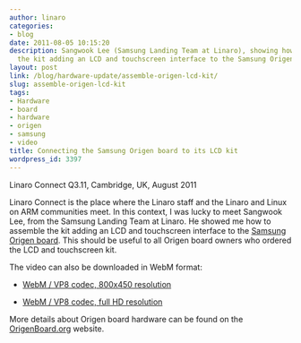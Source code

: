 ```yaml
---
author: linaro
categories:
- blog
date: 2011-08-05 10:15:20
description: Sangwook Lee (Samsung Landing Team at Linaro), showing how to assemble
  the kit adding an LCD and touchscreen interface to the Samsung Origen board.
layout: post
link: /blog/hardware-update/assemble-origen-lcd-kit/
slug: assemble-origen-lcd-kit
tags:
- Hardware
- board
- hardware
- origen
- samsung
- video
title: Connecting the Samsung Origen board to its LCD kit
wordpress_id: 3397
---
```


Linaro Connect Q3.11, Cambridge, UK, August 2011

Linaro Connect is the place where the Linaro staff and the Linaro and Linux on ARM communities meet. In this context, I was lucky to meet Sangwook Lee, from the Samsung Landing Team at Linaro. He showed me how to assemble the kit adding an LCD and touchscreen interface to the [Samsung Origen board](http://www.origenboard.org/). This should be useful to all Origen board owners who ordered the LCD and touchscreen kit.

The video can also be downloaded in WebM format:



  * [WebM / VP8 codec, 800x450 resolution](http://free-electrons.com/pub/video/2011/aug/linaro-2011-q3-lee-origen-lcd-450p.webm)


  * [WebM / VP8 codec, full HD resolution](http://free-electrons.com/pub/video/2011/aug/linaro-2011-q3-lee-origen-lcd.webm)



More details about Origen board hardware can be found on the [OrigenBoard.org](http://www.origenboard.org/documents.php) website.